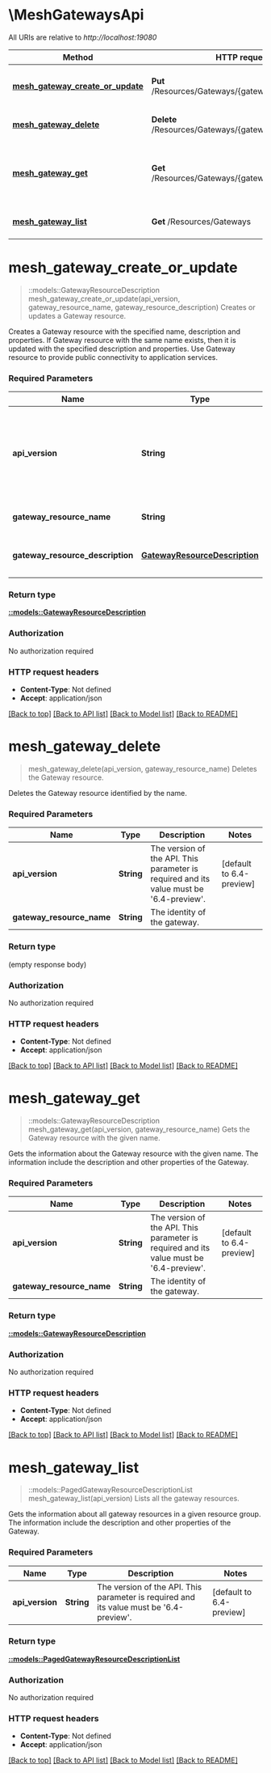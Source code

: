 # \MeshGatewaysApi

All URIs are relative to *http://localhost:19080*

Method | HTTP request | Description
------------- | ------------- | -------------
[**mesh_gateway_create_or_update**](MeshGatewaysApi.md#mesh_gateway_create_or_update) | **Put** /Resources/Gateways/{gatewayResourceName} | Creates or updates a Gateway resource.
[**mesh_gateway_delete**](MeshGatewaysApi.md#mesh_gateway_delete) | **Delete** /Resources/Gateways/{gatewayResourceName} | Deletes the Gateway resource.
[**mesh_gateway_get**](MeshGatewaysApi.md#mesh_gateway_get) | **Get** /Resources/Gateways/{gatewayResourceName} | Gets the Gateway resource with the given name.
[**mesh_gateway_list**](MeshGatewaysApi.md#mesh_gateway_list) | **Get** /Resources/Gateways | Lists all the gateway resources.


# **mesh_gateway_create_or_update**
> ::models::GatewayResourceDescription mesh_gateway_create_or_update(api_version, gateway_resource_name, gateway_resource_description)
Creates or updates a Gateway resource.

Creates a Gateway resource with the specified name, description and properties. If Gateway resource with the same name exists, then it is updated with the specified description and properties. Use Gateway resource to provide public connectivity to application services.

### Required Parameters

Name | Type | Description  | Notes
------------- | ------------- | ------------- | -------------
  **api_version** | **String**| The version of the API. This parameter is required and its value must be &#39;6.4-preview&#39;. | [default to 6.4-preview]
  **gateway_resource_name** | **String**| The identity of the gateway. | 
  **gateway_resource_description** | [**GatewayResourceDescription**](GatewayResourceDescription.md)| Description for creating a Gateway resource. | 

### Return type

[**::models::GatewayResourceDescription**](GatewayResourceDescription.md)

### Authorization

No authorization required

### HTTP request headers

 - **Content-Type**: Not defined
 - **Accept**: application/json

[[Back to top]](#) [[Back to API list]](../README.md#documentation-for-api-endpoints) [[Back to Model list]](../README.md#documentation-for-models) [[Back to README]](../README.md)

# **mesh_gateway_delete**
> mesh_gateway_delete(api_version, gateway_resource_name)
Deletes the Gateway resource.

Deletes the Gateway resource identified by the name.

### Required Parameters

Name | Type | Description  | Notes
------------- | ------------- | ------------- | -------------
  **api_version** | **String**| The version of the API. This parameter is required and its value must be &#39;6.4-preview&#39;. | [default to 6.4-preview]
  **gateway_resource_name** | **String**| The identity of the gateway. | 

### Return type

 (empty response body)

### Authorization

No authorization required

### HTTP request headers

 - **Content-Type**: Not defined
 - **Accept**: application/json

[[Back to top]](#) [[Back to API list]](../README.md#documentation-for-api-endpoints) [[Back to Model list]](../README.md#documentation-for-models) [[Back to README]](../README.md)

# **mesh_gateway_get**
> ::models::GatewayResourceDescription mesh_gateway_get(api_version, gateway_resource_name)
Gets the Gateway resource with the given name.

Gets the information about the Gateway resource with the given name. The information include the description and other properties of the Gateway.

### Required Parameters

Name | Type | Description  | Notes
------------- | ------------- | ------------- | -------------
  **api_version** | **String**| The version of the API. This parameter is required and its value must be &#39;6.4-preview&#39;. | [default to 6.4-preview]
  **gateway_resource_name** | **String**| The identity of the gateway. | 

### Return type

[**::models::GatewayResourceDescription**](GatewayResourceDescription.md)

### Authorization

No authorization required

### HTTP request headers

 - **Content-Type**: Not defined
 - **Accept**: application/json

[[Back to top]](#) [[Back to API list]](../README.md#documentation-for-api-endpoints) [[Back to Model list]](../README.md#documentation-for-models) [[Back to README]](../README.md)

# **mesh_gateway_list**
> ::models::PagedGatewayResourceDescriptionList mesh_gateway_list(api_version)
Lists all the gateway resources.

Gets the information about all gateway resources in a given resource group. The information include the description and other properties of the Gateway.

### Required Parameters

Name | Type | Description  | Notes
------------- | ------------- | ------------- | -------------
  **api_version** | **String**| The version of the API. This parameter is required and its value must be &#39;6.4-preview&#39;. | [default to 6.4-preview]

### Return type

[**::models::PagedGatewayResourceDescriptionList**](PagedGatewayResourceDescriptionList.md)

### Authorization

No authorization required

### HTTP request headers

 - **Content-Type**: Not defined
 - **Accept**: application/json

[[Back to top]](#) [[Back to API list]](../README.md#documentation-for-api-endpoints) [[Back to Model list]](../README.md#documentation-for-models) [[Back to README]](../README.md)

